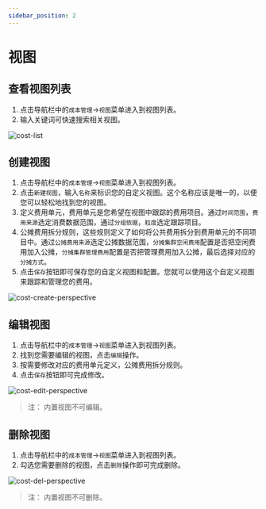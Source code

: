 ```yaml
---
sidebar_position: 2
---
```



# 视图

## 查看视图列表

1. 点击导航栏中的`成本管理`->`视图`菜单进入到视图列表。
2. 输入关键词可快速搜索相关视图。

![cost-list](/img/v0.3.0/cost/cost-list.png)

## 创建视图

1. 点击导航栏中的`成本管理`->`视图`菜单进入到视图列表。
2. 点击`新建视图`，输入`名称`来标识您的自定义视图。这个名称应该是唯一的，以便您可以轻松地找到您的视图。
3. 定义费用单元，费用单元是您希望在视图中跟踪的费用项目。通过`时间范围`，`费用来源`选定消费数据范围，通过`分组依据`，`粒度`选定跟踪项目。
4. 公摊费用拆分规则，这些规则定义了如何将公共费用拆分到费用单元的不同项目中。通过`公摊费用来源`选定公摊数据范围，`分摊集群空闲费用`配置是否把空闲费用加入公摊，`分摊集群管理费用`配置是否把管理费用加入公摊，最后选择对应的`分摊方式`。
5. 点击`保存`按钮即可保存您的自定义视图和配置。您就可以使用这个自定义视图来跟踪和管理您的费用。

![cost-create-perspective](/img/v0.3.0/cost/cost-perspective-create.png)

## 编辑视图

1. 点击导航栏中的`成本管理`->`视图`菜单进入到视图列表。
2. 找到您需要编辑的视图，点击`编辑`操作。
3. 按需要修改对应的费用单元定义，公摊费用拆分规则。
4. 点击`保存`按钮即可完成修改。

![cost-edit-perspective](/img/v0.3.0/cost/cost-perspective-edit.png)

> 注：
> 内置视图不可编辑。

## 删除视图

1. 点击导航栏中的`成本管理`->`视图`菜单进入到视图列表。
2. 勾选您需要删除的视图，点击`删除`操作即可完成删除。

![cost-del-perspective](/img/v0.3.0/cost/cost-perspective-del.png)

> 注：
> 内置视图不可删除。
